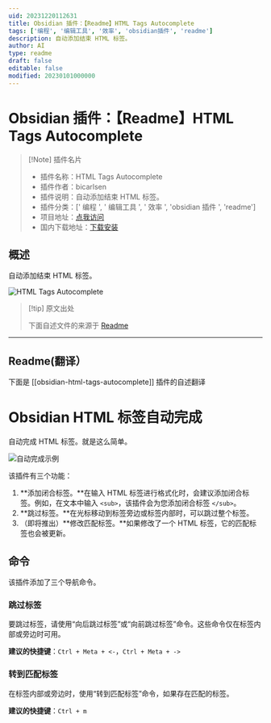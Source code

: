 ```yaml
---
uid: 20231220112631
title: Obsidian 插件：【Readme】HTML Tags Autocomplete
tags: ['编程', '编辑工具', '效率', 'obsidian插件', 'readme']
description: 自动添加结束 HTML 标签。
author: AI
type: readme
draft: false
editable: false
modified: 20230101000000
---
```


# Obsidian 插件：【Readme】HTML Tags Autocomplete

> [!Note] 插件名片
> - 插件名称：HTML Tags Autocomplete
> - 插件作者：bicarlsen
> - 插件说明：自动添加结束 HTML 标签。
> - 插件分类：[' 编程 ', ' 编辑工具 ', ' 效率 ', 'obsidian 插件 ', 'readme']
> - 项目地址：[点我访问](https://github.com/bicarlsen/obsidian_html_tags_autocomplete)
> - 国内下载地址：[下载安装](https://pkmer.cn/products/plugin/pluginMarket/?obsidian-html-tags-autocomplete)

## 概述

自动添加结束 HTML 标签。

![HTML Tags Autocomplete](https://cdn.pkmer.cn/covers/obsidian-html-tags-autocomplete.PNG!pkmer)

> [!tip] 原文出处
>
>下面自述文件的来源于 [Readme](https://ghproxy.net/https://raw.githubusercontent.com/bicarlsen/obsidian_html_tags_autocomplete/main/README.md)

---

## Readme(翻译）

下面是 [[obsidian-html-tags-autocomplete]] 插件的自述翻译

# Obsidian HTML 标签自动完成

自动完成 HTML 标签。就是这么简单。

![自动完成示例](https://cdn.pkmer.cn/covers/obsidian-html-tags-autocomplete_2_0.png!pkmer)

该插件有三个功能：

1. **添加闭合标签。**在输入 HTML 标签进行格式化时，会建议添加闭合标签。例如，在文本中输入 `<sub>`，该插件会为您添加闭合标签 `</sub>`。
2. **跳过标签。**在光标移动到标签旁边或标签内部时，可以跳过整个标签。
3. （即将推出）**修改匹配标签。**如果修改了一个 HTML 标签，它的匹配标签也会被更新。

## 命令

该插件添加了三个导航命令。

### 跳过标签

要跳过标签，请使用“向后跳过标签”或“向前跳过标签”命令。这些命令仅在标签内部或旁边时可用。

**建议的快捷键**：`Ctrl + Meta + <-`，`Ctrl + Meta + ->`

### 转到匹配标签

在标签内部或旁边时，使用“转到匹配标签”命令，如果存在匹配的标签。

**建议的快捷键**：`Ctrl + m`
